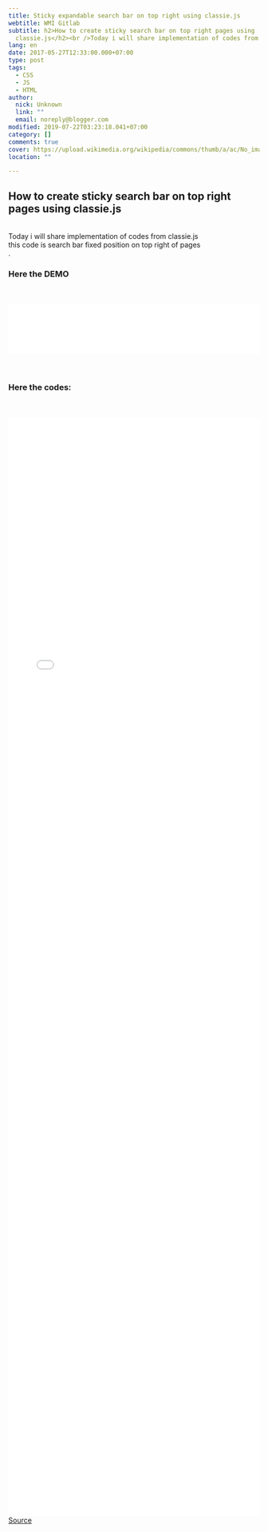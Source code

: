 ```yaml
---
title: Sticky expandable search bar on top right using classie.js
webtitle: WMI Gitlab
subtitle: h2>How to create sticky search bar on top right pages using
  classie.js</h2><br />Today i will share implementation of codes from
lang: en
date: 2017-05-27T12:33:00.000+07:00
type: post
tags:
  - CSS
  - JS
  - HTML
author:
  nick: Unknown
  link: ""
  email: noreply@blogger.com
modified: 2019-07-22T03:23:18.041+07:00
category: []
comments: true
cover: https://upload.wikimedia.org/wikipedia/commons/thumb/a/ac/No_image_available.svg/2048px-No_image_available.svg.png
location: ""

---
```


<h2>How to create sticky search bar on top right pages using classie.js</h2><br>Today i will share implementation of codes from classie.js<br>this code is search bar fixed position on top right of pages<br>.<br><h3>Here the DEMO</h3><br><br><iframe allowfullscreen="allowfullscreen" frameborder="0" height="100" src="//jsfiddle.net/dewjo4s4/6/embedded/result/" width="100%"></iframe><br><br><br><h3>Here the codes:</h3><br><br><iframe allowfullscreen="allowfullscreen" frameborder="0" height="2200" src="//jsfiddle.net/dewjo4s4/6/embedded/html/" width="100%"></iframe><br><a alt="codepen" href="https://codepen.io/dimaslanjaka/pen/ybeweY" rel="noopener noreferer nofollow" title="codepen">Source</a>